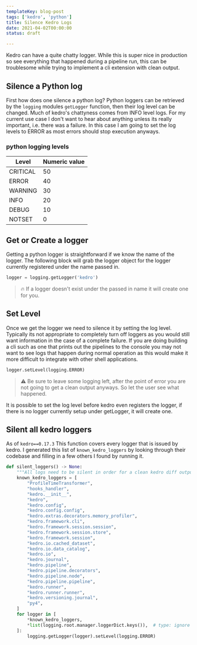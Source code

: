 ```yaml
---
templateKey: blog-post
tags: ['kedro', 'python']
title: Silence Kedro Logs
date: 2021-04-02T00:00:00 
status: draft

---
```


Kedro can have a quite chatty logger.  While this is super nice in production
so see everything that happened during a pipeline run, this can be troublesome
while trying to implement a cli extension with clean output.

## Silence a Python log

First how does one silence a python log?  Python loggers can be retrieved by
the `logging` modules `getLogger` function, then their log level can be
changed.  Much of kedro's chattyness comes from INFO level logs.  For my
current use case I don't want to hear about anything unless its really
important, i.e. there was a failure.  In this case I am going to set the log
levels to ERROR as most errors should stop execution anyways.


### python logging levels


| Level    | Numeric value |
|----------|---------------|
| CRITICAL | 50            |
| ERROR    | 40            |
| WARNING  | 30            |
| INFO     | 20            |
| DEBUG    | 10            |
| NOTSET   | 0             |


## Get or Create a logger

Getting a python logger is straightforward if we know the name of the logger.
The following block will grab the logger object for the logger currently
registered under the name passed in.

``` python
logger = logging.getLogger('kedro')
```

> 🔥 If a logger doesn't exist under the passed in name it will create one for you.

## Set Level

Once we get the logger we need to silence it by setting the log level.
Typically its not appropriate to completely turn off loggers as you would still
want information in the case of a complete failure.  If you are doing building
a cli such as one that prints out the pipelines to the console you may not want
to see logs that happen during normal operation as this would make it more
difficult to integrate with other shell applications.

``` python 
logger.setLevel(logging.ERROR)
```

> ⚠ Be sure to leave some logging left, after the point of error you are not
> going to get a clean output anyways.  So let the user see what happened.

It is possible to set the log level before kedro even registers the
logger, if there is no logger currently setup under getLogger, it will create
one.

## Silent all kedro loggers

As of `kedro==0.17.3` This function covers every logger that is issued by
kedro.  I generated this list of `known_kedro_loggers` by looking through their
codebase and filling in a few  others I found by running it.

``` python
def silent_loggers() -> None:
    """All logs need to be silent in order for a clean kedro diff output."""
    known_kedro_loggers = [
        "ProfileTimeTransformer",
        "hooks_handler",
        "kedro.__init__",
        "kedro",
        "kedro.config",
        "kedro.config.config",
        "kedro.extras.decorators.memory_profiler",
        "kedro.framework.cli",
        "kedro.framework.session.session",
        "kedro.framework.session.store",
        "kedro.framework.session",
        "kedro.io.cached_dataset",
        "kedro.io.data_catalog",
        "kedro.io",
        "kedro.journal",
        "kedro.pipeline",
        "kedro.pipeline.decorators",
        "kedro.pipeline.node",
        "kedro.pipeline.pipeline",
        "kedro.runner",
        "kedro.runner.runner",
        "kedro.versioning.journal",
        "py4",
    ]
    for logger in [
        *known_kedro_loggers,
        *list(logging.root.manager.loggerDict.keys()),  # type: ignore
    ]:
        logging.getLogger(logger).setLevel(logging.ERROR)
```


